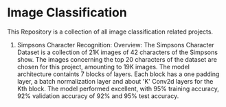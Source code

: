 # Image Classification
 
This Repository is a collection of all image classification related projects. 

1. Simpsons Character Recognition:
Overview: The Simpsons Character Dataset is a collection of 21K images of 42 characters of the Simpsons show. The images concerning the top 20 characters of the dataset are chosen for this project, amounting to 19K images. The model architecture containts 7 blocks of layers. Each block has a one padding layer, a batch normalization layer and about 'K' Conv2d layers for the Kth block. The model performed excellent, with 95% training accuracy, 92% validation accuracy of 92% and 95% test accuracy.
